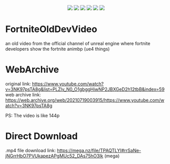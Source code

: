 <p align="center">
<img src="https://img.shields.io/github/languages/DJANDREyt/FortniteOldDevVideo?style=flat-square" </a>
<img src="https://img.shields.io/github/last-commit/DJANDREyt/FortniteOldDevVideo?style=flat-square" </a>
<img src="https://img.shields.io/github/license/DJANDREyt/FortniteOldDevVideo?style=flat-square" </a>
<img src="https://img.shields.io/github/downloads/DJANDREyt/FortniteOldDevVideo/total?color=%23daff00&label=1.4.6 Downloads&style=flat-square" </a>
<img src="https://img.shields.io/github/stars/DJANDREyt/FortniteOldDevVideo?color=%23daff00&label=Stars&style=flat-square" </a>
<img src="https://img.shields.io/github/forks/DJANDREyt/FortniteOldDevVideo?color=%23daff00&label=Forks&style=flat-square" </a>



# FortniteOldDevVideo
an old video from the official channel of unreal engine where fortnite developers show the fortnite animbp (ue4 things)
# WebArchive
original link: https://www.youtube.com/watch?v=3NK97psTA8g&list=PLZlv_N0_O1gbggHiwNP2JBXGeD2h12tbB&index=59                                                         
web archive link: https://web.archive.org/web/20210719003915/https://www.youtube.com/watch?v=3NK97psTA8g

PS: The video is like 144p

# Direct Download
.mp4 file download link: https://mega.nz/file/TPAQTLYI#rrSaNe-jNGrrHbO7PVUkapezAPgMUc52_DAs75hO3Ik (mega)

